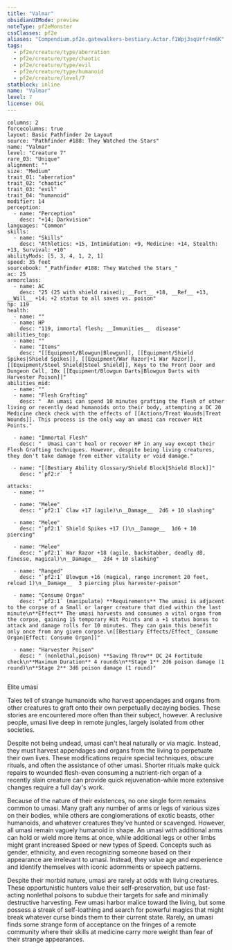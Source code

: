 ```yaml
---
title: "Valmar"
obsidianUIMode: preview
noteType: pf2eMonster
cssClasses: pf2e
aliases: "Compendium.pf2e.gatewalkers-bestiary.Actor.f1Wpj3sqUrfr4m6K" 
tags:
  - pf2e/creature/type/aberration
  - pf2e/creature/type/chaotic
  - pf2e/creature/type/evil
  - pf2e/creature/type/humanoid
  - pf2e/creature/level/7
statblock: inline
name: "Valmar"
level: 7
license: OGL
---
```


```statblock
columns: 2
forcecolumns: true
layout: Basic Pathfinder 2e Layout
source: "Pathfinder #188: They Watched the Stars"
name: "Valmar"
level: "Creature 7"
rare_03: "Unique"
alignment: ""
size: "Medium"
trait_01: "aberration"
trait_02: "chaotic"
trait_03: "evil"
trait_04: "humanoid"
modifier: 14
perception:
  - name: "Perception"
    desc: "+14; Darkvision"
languages: "Common"
skills:
  - name: "Skills"
    desc: "Athletics: +15, Intimidation: +9, Medicine: +14, Stealth: +13, Survival: +10"
abilityMods: [5, 3, 4, 1, 2, 1]
speed: 35 feet
sourcebook: "_Pathfinder #188: They Watched the Stars_"
ac: 25
armorclass:
  - name: AC
    desc: "25 (25 with shield raised); __Fort__ +18, __Ref__ +13, __Will__ +14; +2 status to all saves vs. poison"
hp: 119
health:
  - name: ""
  - name: HP
    desc: "119, immortal flesh; __Immunities__  disease"
abilities_top:
  - name: ""
  - name: "Items"
    desc: "[[Equipment/Blowgun|Blowgun]], [[Equipment/Shield Spikes|Shield Spikes]], [[Equipment/War Razor|+1 War Razor]], [[Equipment/Steel Shield|Steel Shield]], Keys to the Front Door and Dungeon Cell, 10x [[Equipment/Blowgun Darts|Blowgun Darts with Harvester Poison]]"
abilities_mid:
  - name: ""
  - name: "Flesh Grafting"
    desc: "  An umasi can spend 10 minutes grafting the flesh of other living or recently dead humanoids onto their body, attempting a DC 20 Medicine check check with the effects of [[Actions/Treat Wounds|Treat Wounds]]. This process is the only way an umasi can recover Hit Points."

  - name: "Immortal Flesh"
    desc: "  Umasi can't heal or recover HP in any way except their Flesh Grafting techniques. However, despite being living creatures, they don't take damage from either vitality or void damage."

  - name: "[[Bestiary Ability Glossary/Shield Block|Shield Block]]"
    desc: "`pf2:r`  "

attacks:
  - name: ""

  - name: "Melee"
    desc: "`pf2:1` Claw +17 (agile)\n__Damage__  2d6 + 10 slashing"

  - name: "Melee"
    desc: "`pf2:1` Shield Spikes +17 ()\n__Damage__  1d6 + 10 piercing"

  - name: "Melee"
    desc: "`pf2:1` War Razor +18 (agile, backstabber, deadly d8, finesse, magical)\n__Damage__  2d4 + 10 slashing"

  - name: "Ranged"
    desc: "`pf2:1` Blowgun +16 (magical, range increment 20 feet, reload 1)\n__Damage__  3 piercing plus harvester-poison"

  - name: "Consume Organ"
    desc: "`pf2:1` (manipulate) **Requirements** The umasi is adjacent to the corpse of a Small or larger creature that died within the last minute\n**Effect** The umasi harvests and consumes a vital organ from the corpse, gaining 15 temporary Hit Points and a +1 status bonus to attack and damage rolls for 10 minutes. They can gain this benefit only once from any given corpse.\n[[Bestiary Effects/Effect_ Consume Organ|Effect: Consume Organ]]"

  - name: "Harvester Poison"
    desc: " (nonlethal,poison) **Saving Throw** DC 24 Fortitude check\n**Maximum Duration** 4 rounds\n**Stage 1** 2d6 poison damage (1 round)\n**Stage 2** 3d6 poison damage (1 round)"
 
```


Elite umasi

Tales tell of strange humanoids who harvest appendages and organs from other creatures to graft onto their own perpetually decaying bodies. These stories are encountered more often than their subject, however. A reclusive people, umasi live deep in remote jungles, largely isolated from other societies.

Despite not being undead, umasi can't heal naturally or via magic. Instead, they must harvest appendages and organs from the living to perpetuate their own lives. These modifications require special techniques, obscure rituals, and often the assistance of other umasi. Shorter rituals make quick repairs to wounded flesh-even consuming a nutrient-rich organ of a recently slain creature can provide quick rejuvenation-while more extensive changes require a full day's work.

Because of the nature of their existences, no one single form remains common to umasi. Many graft any number of arms or legs of various sizes on their bodies, while others are conglomerations of exotic beasts, other humanoids, and whatever creatures they've hunted or scavenged. However, all umasi remain vaguely humanoid in shape. An umasi with additional arms can hold or wield more items at once, while additional legs or other limbs might grant increased Speed or new types of Speed. Concepts such as gender, ethnicity, and even recognizing someone based on their appearance are irrelevant to umasi. Instead, they value age and experience and identify themselves with iconic adornments or speech patterns.

Despite their morbid nature, umasi are rarely at odds with living creatures. These opportunistic hunters value their self-preservation, but use fast-acting nonlethal poisons to subdue their targets for safe and minimally destructive harvesting. Few umasi harbor malice toward the living, but some possess a streak of self-loathing and search for powerful magics that might break whatever curse binds them to their current state. Rarely, an umasi finds some strange form of acceptance on the fringes of a remote community where their skills at medicine carry more weight than fear of their strange appearances.
